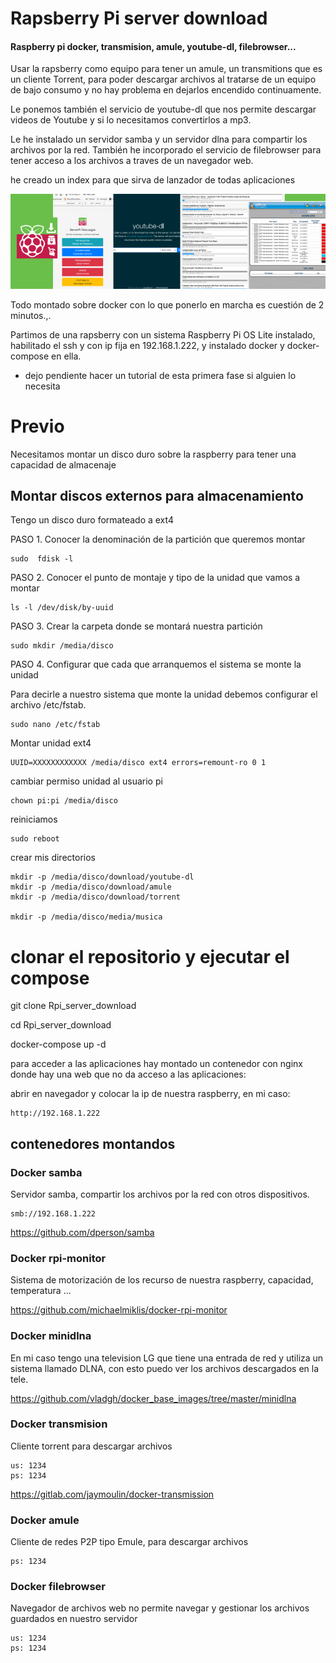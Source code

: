 # Rapsberry Pi server download 

#### Raspberry pi docker, transmision, amule, youtube-dl, filebrowser...

Usar la rapsberry como equipo para tener un amule, un transmitions que es un cliente Torrent, para poder descargar archivos al tratarse de un equipo de bajo consumo y no hay problema en dejarlos encendido continuamente.

Le ponemos también el servicio de youtube-dl que nos permite descargar videos de Youtube y si lo necesitamos convertirlos a mp3.

Le he instalado un servidor samba y un servidor dlna para compartir los archivos por la red. También he incorporado el servicio de filebrowser para tener acceso a los archivos a traves de un navegador web.

he creado un index para que sirva de lanzador de todas aplicaciones

![title ><](captures/title.png)

Todo montado sobre docker con lo que ponerlo en marcha es cuestión de 2 minutos.,.

Partimos de una rapsberry con un sistema Raspberry Pi OS Lite instalado, habilitado el ssh y con ip fija en 192.168.1.222, y instalado docker y docker-compose en ella.

* dejo pendiente hacer un tutorial de esta primera fase si alguien lo necesita

# Previo

Necesitamos montar un disco duro sobre la raspberry para tener una capacidad de almacenaje

## Montar discos externos para almacenamiento

Tengo un disco duro formateado a ext4

PASO 1. Conocer la denominación de la partición que queremos montar

    sudo  fdisk -l

PASO 2. Conocer el punto de montaje y tipo de la unidad que vamos a montar

    ls -l /dev/disk/by-uuid

PASO 3. Crear la carpeta donde se montará nuestra partición

    sudo mkdir /media/disco

PASO 4. Configurar que cada que arranquemos el sistema se monte la unidad

Para decirle a nuestro sistema que monte la unidad debemos configurar el archivo /etc/fstab.

    sudo nano /etc/fstab

Montar unidad ext4

    UUID=XXXXXXXXXXXX /media/disco ext4 errors=remount-ro 0 1

cambiar permiso unidad al usuario pi

    chown pi:pi /media/disco

reiniciamos

    sudo reboot

crear mis directorios

    mkdir -p /media/disco/download/youtube-dl
    mkdir -p /media/disco/download/amule
    mkdir -p /media/disco/download/torrent

    mkdir -p /media/disco/media/musica

# clonar el repositorio y ejecutar el compose

git clone Rpi_server_download

cd Rpi_server_download

docker-compose up -d

para acceder a las aplicaciones hay montado un contenedor con nginx donde hay una web que no da acceso a las aplicaciones:

abrir en navegador y colocar la ip de nuestra raspberry, en mi caso:

    http://192.168.1.222


## contenedores montandos

### Docker samba

Servidor samba, compartir los archivos por la red con otros dispositivos. 

    smb://192.168.1.222

https://github.com/dperson/samba


### Docker rpi-monitor

Sistema de motorización de los recurso de nuestra raspberry, capacidad, temperatura ...

https://github.com/michaelmiklis/docker-rpi-monitor


### Docker minidlna

En mi caso tengo una television LG que tiene una entrada de red y utiliza un sistema llamado DLNA, con esto puedo ver los archivos descargados en la tele.

https://github.com/vladgh/docker_base_images/tree/master/minidlna

###  Docker transmision

Cliente torrent para descargar archivos

    us: 1234
    ps: 1234

https://gitlab.com/jaymoulin/docker-transmission


###  Docker amule

Cliente de redes P2P tipo Emule, para descargar archivos

    ps: 1234

###  Docker filebrowser

Navegador de archivos web no permite navegar y gestionar los archivos guardados en nuestro servidor

    us: 1234
    ps: 1234